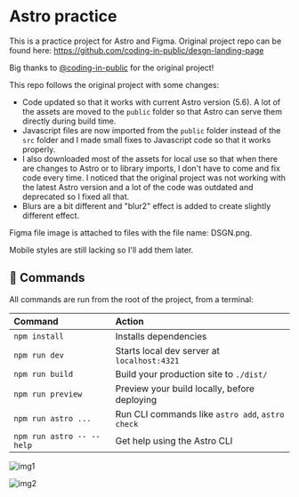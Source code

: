 # Astro practice

This is a practice project for Astro and Figma. Original project repo can be found here: https://github.com/coding-in-public/desgn-landing-page

Big thanks to [@coding-in-public](https://github.com/coding-in-public) for the original project!

This repo follows the original project with some changes:

- Code updated so that it works with current Astro version (5.6). A lot of the assets are moved to the `public` folder so that Astro can serve them directly during build time.
- Javascript files are now imported from the `public` folder instead of the `src` folder and I made small fixes to Javascript code so that it works properly.
- I also downloaded most of the assets for local use so that when there are changes to Astro or to library imports, I don't have to come and fix code every time. I noticed that the original project was not working with the latest Astro version and a lot of the code was outdated and deprecated so I fixed all that.
- Blurs are a bit different and "blur2" effect is added to create slightly different effect.

Figma file image is attached to files with the file name: DSGN.png.

Mobile styles are still lacking so I'll add them later.

## 🧞 Commands

All commands are run from the root of the project, from a terminal:

| Command                   | Action                                           |
| :------------------------ | :----------------------------------------------- |
| `npm install`             | Installs dependencies                            |
| `npm run dev`             | Starts local dev server at `localhost:4321`      |
| `npm run build`           | Build your production site to `./dist/`          |
| `npm run preview`         | Preview your build locally, before deploying     |
| `npm run astro ...`       | Run CLI commands like `astro add`, `astro check` |
| `npm run astro -- --help` | Get help using the Astro CLI                     |

![img1](https://github.com/user-attachments/assets/a95d1f4e-b421-4d5f-ac33-30f4b04d44cf)

![img2](https://github.com/user-attachments/assets/5410db88-dce9-43f1-8691-c66a6f300a9c)
